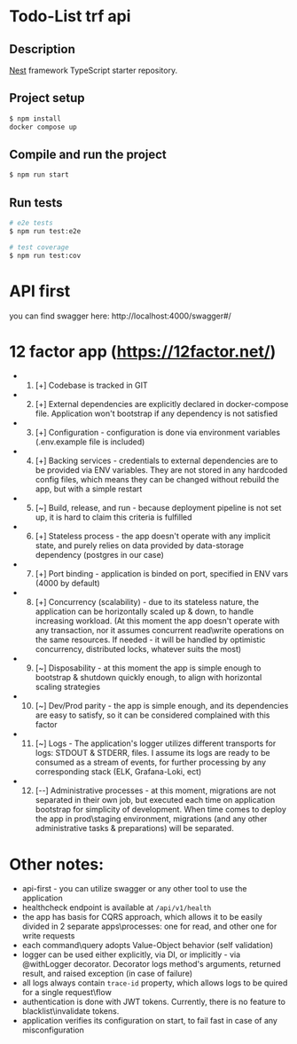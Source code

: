 # Todo-List trf api


## Description

[Nest](https://github.com/nestjs/nest) framework TypeScript starter repository.

## Project setup

```bash
$ npm install
docker compose up
```

## Compile and run the project

```bash
$ npm run start
```

## Run tests

```bash
# e2e tests
$ npm run test:e2e

# test coverage
$ npm run test:cov
```

# API first
you can find swagger here:
http://localhost:4000/swagger#/

# 12 factor app (https://12factor.net/)
- 1) [+] Codebase is tracked in GIT
- 2) [+] External dependencies are explicitly declared in docker-compose file. Application won't bootstrap if any dependency is not satisfied
- 3) [+] Configuration - configuration is done via environment variables (.env.example file is included)
- 4) [+] Backing services - credentials to external dependencies are to be provided via ENV variables. They are not stored in any hardcoded config files, which means they can be changed without rebuild the app, but with a simple restart

- 5) [~] Build, release, and run - because deployment pipeline is not set up, it is hard to claim this criteria is fulfilled
- 6) [+] Stateless process - the app doesn't operate with any implicit state, and purely relies on data provided by data-storage dependency (postgres in our case)
- 7) [+] Port binding - application is binded on port, specified in ENV vars (4000 by default)
- 8) [+] Concurrency (scalability) - due to its stateless nature, the application can be horizontally scaled up & down, to handle increasing workload. (At this moment the app doesn't operate with any transaction, nor it assumes concurrent read\write operations on the same resources. If needed - it will be handled by optimistic concurrency, distributed locks, whatever suits the most)
- 9) [~] Disposability - at this moment the app is simple enough to bootstrap & shutdown quickly enough, to align with horizontal scaling strategies
- 10) [~] Dev/Prod parity - the app is simple enough, and its dependencies are easy to satisfy, so it can be considered complained with this factor
- 11) [~] Logs - The application's logger utilizes different transports for logs: STDOUT & STDERR, files. I assume its logs are ready to be consumed as a stream of events, for further processing by any corresponding stack (ELK, Grafana-Loki, ect)
- 12) [--] Administrative processes - at this moment, migrations are not separated in their own job, but executed each time on application bootstrap for simplicity of development. When time comes to deploy the app in prod\staging environment, migrations (and any other administrative tasks & preparations) will be separated.

# Other notes:
- api-first - you can utilize swagger or any other tool to use the application
- healthcheck endpoint is available at `/api/v1/health`
- the app has basis for CQRS approach, which allows it to be easily divided in 2 separate apps\processes: one for read, and other one for write requests
- each command\query adopts Value-Object behavior (self validation)
- logger can be used either explicitly, via DI, or implicitly - via @withLogger decorator. Decorator logs method's arguments, returned result, and raised exception (in case of failure)
- all logs always contain `trace-id` property, which allows logs to be quired for a single request\flow
- authentication is done with JWT tokens. Currently, there is no feature to blacklist\invalidate tokens.
- application verifies its configuration on start, to fail fast in case of any misconfiguration